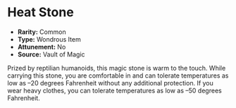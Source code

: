# Heat Stone

- **Rarity:** Common
- **Type:** Wondrous Item
- **Attunement:** No
- **Source:** Vault of Magic

Prized by reptilian humanoids, this magic stone is warm to the touch. While carrying this stone, you are comfortable in and can tolerate temperatures as low as –20 degrees Fahrenheit without any additional protection. If you wear heavy clothes, you can tolerate temperatures as low as –50 degrees Fahrenheit.
